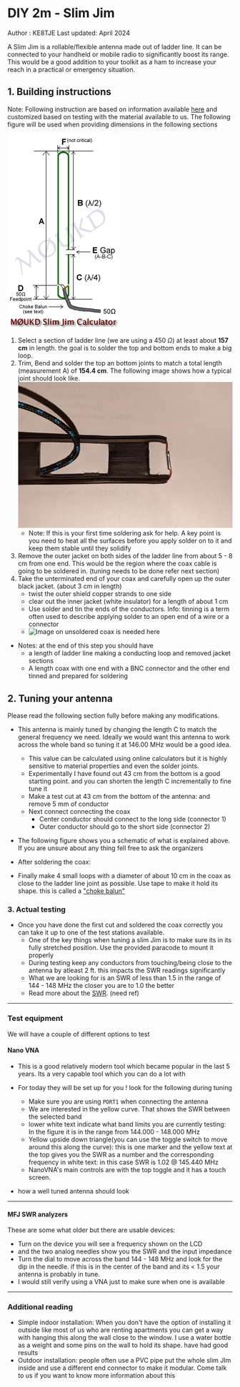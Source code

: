 # DIY 2m - Slim Jim

Author : KE8TJE 
Last updated: April 2024

A Slim Jim is a rollable/flexible antenna made out of ladder line. It can be connected to your handheld or mobile radio to significantly boost its range.  This would be a good addition to your toolkit as a ham to increase your reach in a practical or emergency situation. 
## 1. Building instructions

Note: Following instruction are based on information available [here](https://m0ukd.com/calculators/slim-jim-and-j-pole-calculator/) and customized based on testing with the material available to us. The following figure will be used when providing dimensions in the following sections 

![200](res/Pasted%20image%2020240417230945.png)

1. Select a section of ladder line (we are using a 450 $\Omega$)  at least about **157 cm** in length. the goal is to solder the top and bottom ends to make a big loop.
2. Trim, Bend and solder the top an bottom joints to match a total length (measurement A) of **154.4 cm**. The following image shows how a typical joint should look like.
	![200](res/Pasted%20image%2020240417231811.png)
	 - Note: If this is your first time soldering ask for help. A key point is you need to heat all the surfaces before you apply solder on to it and keep them stable until they solidify 
3. Remove the outer jacket on both sides of the ladder line from about 5 - 8 cm from one end. This would be the region where the coax cable is going to be soldered in. (tuning needs to be done refer next section)
4. Take the unterminated end of your coax and carefully open up the outer black jacket. (about 3 cm in length)
	- twist the outer shield copper strands to one side
	- clear out the inner jacket (white insulator) for a length of about 1 cm
	- Use solder and tin the ends of the conductors. 
	  Info: tinning is a term often used to describe applying solder to an open end of a wire or a connector
	- ![Image on unsoldered coax is needed here]() 
- Notes: at the end of this step you should have
	- a length of ladder line making a conducting loop and removed jacket sections 
	- A length coax with one end with a BNC connector and the other end tinned and prepared for soldering
## 2. Tuning your antenna 

Please read the following section fully before making any modifications.

- This antenna is mainly tuned by changing the length C to match the general frequency we need. Ideally we would want this antenna to work across the whole band so tuning it at 146.00 MHz would be a good idea.
	- This value can be calculated using online calculators but it is highly sensitive to material properties and even the solder joints.
	- Experimentally I have found out 43 cm from the bottom is a good starting point. and you can shorten the length C incrementally to fine tune it
	- Make a test cut at 43 cm from the bottom of the antenna: and remove 5 mm of conductor
	- Next connect connecting the coax
		- Center conductor should connect to the long side (connector 1)
		- Outer conductor should go to the short side (connector 2)
- The following figure shows you a schematic of what is explained above. If you are unsure about any thing fell free to ask the organizers

- After soldering the coax: 

- Finally make 4 small loops with a diameter of about 10 cm in the coax as close to the ladder line joint as possible. Use tape to make it hold its shape. this is called a ["choke balun"](https://pf9z.com/rf-choke-build-your-own/)

### 3. Actual testing

- Once you have done the first cut and soldered the coax correctly you can take it up to one of the test stations available.
	- One of the key things when tuning a slim Jim is to make sure its in its fully stretched position. Use the provided paracode to mount it properly 
	- During testing keep any conductors from touching/being close to the antenna by atleast 2 ft. this impacts the SWR readings significantly
	- What we are looking for is an SWR of less than 1.5 in the range of 144 - 148 MHz the closer you are to 1.0 the better
	- Read more about the [SWR](). (need ref)

---
### Test equipment

We will have a couple of different options to test
#### Nano VNA 

- This is a good relatively modern tool which became popular in the last 5 years. Its a very capable tool which you can do a lot with
- For today they will be set up for you ! look for the following during tuning
	- Make sure you are using `PORT1` when connecting the antenna
	- We are interested in the yellow curve. That shows the SWR between the selected band
	- lower white text indicate what band limits you are currently testing: In the figure it is in the range from 144.000 - 148.000 MHz
	- Yellow upside down triangle(you can use the toggle switch to move around this along the curve): this is one marker and the yellow text at the top gives you the SWR as a number and the corresponding frequency in white text: in this case SWR is 1.02 @ 145.440 MHz
	- NanoVNA's main controls are with the top toggle and it has a touch screen.

- how a well tuned antenna should look
	

---
#### MFJ SWR analyzers

These are some what older but there are usable devices:
- Turn on the device you will see a frequency shown on the LCD
- and the two analog needles show you the SWR and the input impedance
- Turn the dial to move across the band 144 - 148 MHz and look for the dip in the needle. if this is in the center of the band and its < 1.5 your antenna is probably in tune.
- I would still verify using a VNA just to make sure when one is available 

---
### Additional reading 

- Simple indoor installation: When you don't have the option of installing it outside like most of us who are renting apartments you can get a way with hanging this along the wall close to the window. I use a water bottle as a weight and some pins on the wall to hold its shape. have had good results  
- Outdoor installation: people often use a PVC pipe put the whole slim JIm inside and use a different end connector to make it modular. Come talk to us if you want to know more information about this


